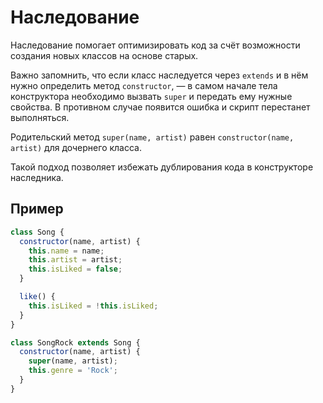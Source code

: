 # Наследование

Наследование помогает оптимизировать код за счёт возможности создания новых классов на основе старых.

Важно запомнить, что если класс наследуется через `extends` и в нём нужно определить метод `constructor`, — в самом начале тела конструктора необходимо вызвать `super` и передать ему нужные свойства. В противном случае появится ошибка и скрипт перестанет выполняться.

Родительский метод `super(name, artist)` равен `constructor(name, artist)` для дочернего класса.

Такой подход позволяет избежать дублирования кода в конструкторе наследника.

## Пример

```js
class Song {
  constructor(name, artist) {
    this.name = name;
    this.artist = artist;
    this.isLiked = false;
  }

  like() {
    this.isLiked = !this.isLiked;
  }
}

class SongRock extends Song {
  constructor(name, artist) {
    super(name, artist);
    this.genre = 'Rock';
  }
}
```
